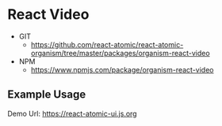 React Video 
===============
   * GIT
      * https://github.com/react-atomic/react-atomic-organism/tree/master/packages/organism-react-video
   * NPM
      * https://www.npmjs.com/package/organism-react-video

## Example Usage
Demo Url: https://react-atomic-ui.js.org
